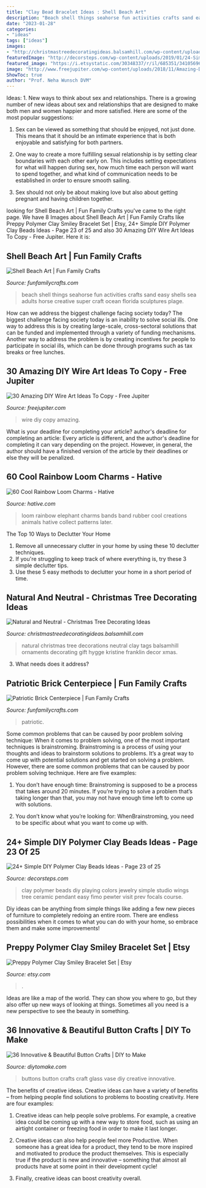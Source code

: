 ```yaml
---
title: "Clay Bead Bracelet Ideas : Shell Beach Art"
description: "Beach shell things seahorse fun activities crafts sand easy shells sea adults horse creative super craft ocean florida sculptures plage"
date: "2023-01-28"
categories:
- "ideas"
tags: ["ideas"]
images:
- "http://christmastreedecoratingideas.balsamhill.com/wp-content/uploads/2018/02/painted-hive-Tree-Decorations.jpg"
featuredImage: "http://decorsteps.com/wp-content/uploads/2019/01/24-Simple-DIY-Polymer-Clay-Beads-Ideas-23.jpg"
featured_image: "https://i.etsystatic.com/30348337/r/il/685351/3410569638/il_fullxfull.3410569638_gd37.jpg"
image: "http://www.freejupiter.com/wp-content/uploads/2018/11/Amazing-DIY-Wire-Art-Ideas-To-Copy-14-1.jpg"
ShowToc: true
author: "Prof. Neha Wunsch DVM"
---
```



Ideas: 1. New ways to think about sex and relationships.
There is a growing number of new ideas about sex and relationships that are designed to make both men and women happier and more satisfied. Here are some of the most popular suggestions:
1. Sex can be viewed as something that should be enjoyed, not just done. This means that it should be an intimate experience that is both enjoyable and satisfying for both partners.

2. One way to create a more fulfilling sexual relationship is by setting clear boundaries with each other early on. This includes setting expectations for what will happen during sex, how much time each person will want to spend together, and what kind of communication needs to be established in order to ensure smooth sailing.

3. Sex should not only be about making love but also about getting pregnant and having children together.

	

		
looking for Shell Beach Art | Fun Family Crafts you've came to the right page. We have 8 Images about Shell Beach Art | Fun Family Crafts like Preppy Polymer Clay Smiley Bracelet Set | Etsy, 24+ Simple DIY Polymer Clay Beads Ideas - Page 23 of 25 and also 30 Amazing DIY Wire Art Ideas To Copy - Free Jupiter. Here it is:
		
    
## Shell Beach Art | Fun Family Crafts

<img loading=lazy src="https://funfamilycrafts.com/wp-content/uploads/2014/02/shell-seahorse.jpg" onerror="this.onerror=null;this.src='https://tse4.mm.bing.net/th?id=OIP.ILT2w5S5EI2iJo6NdzinqgHaLD&amp;pid=15.1';" alt="Shell Beach Art | Fun Family Crafts">

_Source: funfamilycrafts.com_

>beach shell things seahorse fun activities crafts sand easy shells sea adults horse creative super craft ocean florida sculptures plage. 

	

How can we address the biggest challenge facing society today?
The biggest challenge facing society today is an inability to solve social ills. One way to address this is by creating large-scale, cross-sectoral solutions that can be funded and implemented through a variety of funding mechanisms. Another way to address the problem is by creating incentives for people to participate in social ills, which can be done through programs such as tax breaks or free lunches.

    
## 30 Amazing DIY Wire Art Ideas To Copy - Free Jupiter

<img loading=lazy src="http://www.freejupiter.com/wp-content/uploads/2018/11/Amazing-DIY-Wire-Art-Ideas-To-Copy-14-1.jpg" onerror="this.onerror=null;this.src='https://tse4.mm.bing.net/th?id=OIP.OMZ5gI5WTXVbzrcohV8g7gHaLH&amp;pid=15.1';" alt="30 Amazing DIY Wire Art Ideas To Copy - Free Jupiter">

_Source: freejupiter.com_

>wire diy copy amazing. 

	

What is your deadline for completing your article?
author's deadline for completing an article:
Every article is different, and the author's deadline for completing it can vary depending on the project. However, in general, the author should have a finished version of the article by their deadlines or else they will be penalized.

    
## 60 Cool Rainbow Loom Charms - Hative

<img loading=lazy src="https://hative.com/wp-content/uploads/2014/10/rainbow-loom-charms/14-rainbow-loom-elephant.jpg" onerror="this.onerror=null;this.src='https://tse3.mm.bing.net/th?id=OIP.ddVkUaeFUXPyqW_xwbpKQgHaIW&amp;pid=15.1';" alt="60 Cool Rainbow Loom Charms - Hative">

_Source: hative.com_

>loom rainbow elephant charms bands band rubber cool creations animals hative collect patterns later. 

	

The Top 10 Ways to Declutter Your Home
1. Remove all unnecessary clutter in your home by using these 10 declutter techniques.
2. If you're struggling to keep track of where everything is, try these 3 simple declutter tips.
3. Use these 5 easy methods to declutter your home in a short period of time.

    
## Natural And Neutral - Christmas Tree Decorating Ideas

<img loading=lazy src="http://christmastreedecoratingideas.balsamhill.com/wp-content/uploads/2018/02/painted-hive-Tree-Decorations.jpg" onerror="this.onerror=null;this.src='https://tse2.mm.bing.net/th?id=OIP.d2unyiSek_v3ISALxfD6jwHaKg&amp;pid=15.1';" alt="Natural and Neutral - Christmas Tree Decorating Ideas">

_Source: christmastreedecoratingideas.balsamhill.com_

>natural christmas tree decorations neutral clay tags balsamhill ornaments decorating gift hygge kristine franklin decor xmas. 

	

3) What needs does it address?

    
## Patriotic Brick Centerpiece | Fun Family Crafts

<img loading=lazy src="https://funfamilycrafts.com/wp-content/uploads/2013/06/brick-flag-hero.jpg" onerror="this.onerror=null;this.src='https://tse4.mm.bing.net/th?id=OIP.5OcCq3cA2tuPYAhjsOPvMAHaLK&amp;pid=15.1';" alt="Patriotic Brick Centerpiece | Fun Family Crafts">

_Source: funfamilycrafts.com_

>patriotic. 

	

Some common problems that can be caused by poor problem solving technique:
When it comes to problem solving, one of the most important techniques is brainstroming. Brainstroming is a process of using your thoughts and ideas to brainstorm solutions to problems. It’s a great way to come up with potential solutions and get started on solving a problem. However, there are some common problems that can be caused by poor problem solving technique. Here are five examples:
1) You don’t have enough time: Brainstroming is supposed to be a process that takes around 20 minutes. If you’re trying to solve a problem that’s taking longer than that, you may not have enough time left to come up with solutions.

2) You don’t know what you’re looking for: WhenBrainstroming, you need to be specific about what you want to come up with.

    
## 24+ Simple DIY Polymer Clay Beads Ideas - Page 23 Of 25

<img loading=lazy src="http://decorsteps.com/wp-content/uploads/2019/01/24-Simple-DIY-Polymer-Clay-Beads-Ideas-23.jpg" onerror="this.onerror=null;this.src='https://tse1.mm.bing.net/th?id=OIP.udfsFq1yMz7taIpbpq9AzgHaJ4&amp;pid=15.1';" alt="24+ Simple DIY Polymer Clay Beads Ideas - Page 23 of 25">

_Source: decorsteps.com_

>clay polymer beads diy playing colors jewelry simple studio wings tree ceramic pendant easy fimo pewter visit prev focals course. 

	

Diy ideas can be anything from simple things like adding a few new pieces of furniture to completely redoing an entire room. There are endless possibilities when it comes to what you can do with your home, so embrace them and make some improvements!

    
## Preppy Polymer Clay Smiley Bracelet Set | Etsy

<img loading=lazy src="https://i.etsystatic.com/30348337/r/il/685351/3410569638/il_fullxfull.3410569638_gd37.jpg" onerror="this.onerror=null;this.src='https://tse1.mm.bing.net/th?id=OIP.lL1fdIdVIspoZTF54XqIpAHaNK&amp;pid=15.1';" alt="Preppy Polymer Clay Smiley Bracelet Set | Etsy">

_Source: etsy.com_

>. 

	

Ideas are like a map of the world. They can show you where to go, but they also offer up new ways of looking at things. Sometimes all you need is a new perspective to see the beauty in something.

    
## 36 Innovative &amp; Beautiful Button Crafts | DIY To Make

<img loading=lazy src="http://www.diytomake.com/wp-content/uploads/2016/09/Button-vase.jpg" onerror="this.onerror=null;this.src='https://tse4.mm.bing.net/th?id=OIP.3li9SBhpc83cH5-E6vTNzQHaKk&amp;pid=15.1';" alt="36 Innovative &amp; Beautiful Button Crafts | DIY to Make">

_Source: diytomake.com_

>buttons button crafts craft glass vase diy creative innovative. 

	

The benefits of creative ideas.
Creative ideas can have a variety of benefits – from helping people find solutions to problems to boosting creativity. Here are four examples:
1. Creative ideas can help people solve problems. For example, a creative idea could be coming up with a new way to store food, such as using an airtight container or freezing food in order to make it last longer.

2. Creative ideas can also help people feel more Productive. When someone has a great idea for a product, they tend to be more inspired and motivated to produce the product themselves. This is especially true if the product is new and innovative – something that almost all products have at some point in their development cycle!

3. Finally, creative ideas can boost creativity overall.

